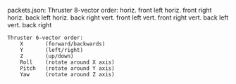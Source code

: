 packets.json:
    Thruster 8-vector order:
        horiz.   front   left
        horiz.   front   right
        horiz.   back    left
        horiz.   back    right
        vert.    front   left
        vert.    front   right
        vert.    back    left
        vert.    back    right

    Thruster 6-vector order:
        X       (forward/backwards)
        Y       (left/right)
        Z       (up/down)
        Roll    (rotate around X axis)
        Pitch   (rotate around Y axis)
        Yaw     (rotate around Z axis)
